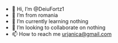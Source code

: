 - 👋 Hi, I’m @DeiuFortz1
- 👀 I’m from romania
- 🌱 I’m currently learning nothing
- 💞️ I’m looking to collaborate on nothing
- 📫 How to reach me urjanica@gmail.com

<!---
DeiuFortz1/DeiuFortz1 is a ✨ special ✨ repository because its `README.md` (this file) appears on your GitHub profile.
You can click the Preview link to take a look at your changes.
--->
